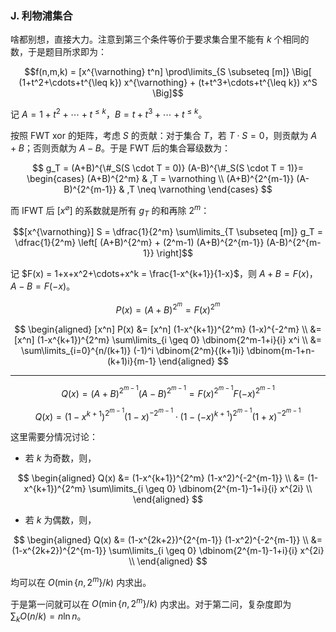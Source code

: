 ### J. 利物浦集合

啥都别想，直接大力。注意到第三个条件等价于要求集合里不能有 $k$ 个相同的数，于是题目所求即为：

$$f(n,m,k) = [x^{\varnothing} t^n] \prod\limits_{S \subseteq [m]} \Big[ (1+t^2+\cdots+t^{\leq k}) x^{\varnothing} + (t+t^3+\cdots+t^{\leq k}) x^S \Big]$$

记 $A = 1+t^2+\cdots+t^{\leq k}$，$B = t+t^3+\cdots+t^{\leq k}$。

按照 FWT xor 的矩阵，考虑 $S$ 的贡献：对于集合 $T$，若 $T \cdot S = 0$，则贡献为 $A+B$；否则贡献为 $A-B$。于是 FWT 后的集合幂级数为：

$$
g_T = (A+B)^{\#_S(S \cdot T = 0)} (A-B)^{\#_S(S \cdot T = 1)}=
\begin{cases}
(A+B)^{2^m} & ,T = \varnothing \\
(A+B)^{2^{m-1}} (A-B)^{2^{m-1}} & ,T \neq \varnothing
\end{cases}
$$

而 IFWT 后 $[x^{\varnothing}]$ 的系数就是所有 $g_T$ 的和再除 $2^m$：

$$[x^{\varnothing}] S = \dfrac{1}{2^m} \sum\limits_{T \subseteq [m]} g_T = \dfrac{1}{2^m} \left[ (A+B)^{2^m} + (2^m-1) (A+B)^{2^{m-1}} (A-B)^{2^{m-1}} \right]$$

记 $F(x) = 1+x+x^2+\cdots+x^k = \frac{1-x^{k+1}}{1-x}$，则 $A+B = F(x)$，$A-B = F(-x)$。

$$P(x) = (A+B)^{2^m} = F(x)^{2^m}$$

$$
\begin{aligned}
[x^n] P(x) &= [x^n] (1-x^{k+1})^{2^m} (1-x)^{-2^m} \\
&= [x^n] (1-x^{k+1})^{2^m} \sum\limits_{i \geq 0} \dbinom{2^m-1+i}{i} x^i \\
&= \sum\limits_{i=0}^{n/(k+1)} (-1)^i \dbinom{2^m}{(k+1)i} \dbinom{m-1+n-(k+1)i}{m-1}
\end{aligned}
$$

---

$$Q(x) = (A+B)^{2^{m-1}} (A-B)^{2^{m-1}} = F(x)^{2^{m-1}} F(-x)^{2^{m-1}}$$

$$Q(x) = (1-x^{k+1})^{2^{m-1}} (1-x)^{-2^{m-1}} \cdot (1-(-x)^{k+1})^{2^{m-1}} (1+x)^{-2^{m-1}}$$

这里需要分情况讨论：

- 若 $k$ 为奇数，则，

$$
\begin{aligned}
Q(x) &=  (1-x^{k+1})^{2^m} (1-x^2)^{-2^{m-1}} \\
&= (1-x^{k+1})^{2^m} \sum\limits_{i \geq 0} \dbinom{2^{m-1}-1+i}{i} x^{2i} \\
\end{aligned}
$$

- 若 $k$ 为偶数，则，

$$
\begin{aligned}
Q(x) &= (1-x^{2k+2})^{2^{m-1}} (1-x^2)^{-2^{m-1}} \\
&= (1-x^{2k+2})^{2^{m-1}} \sum\limits_{i \geq 0} \dbinom{2^{m-1}-1+i}{i} x^{2i} \\
\end{aligned}
$$

均可以在 $O(\min\{n,2^m\}/k)$ 内求出。

于是第一问就可以在 $O(\min\{n,2^m\}/k)$ 内求出。对于第二问，复杂度即为 $\sum_k O(n/k) = n \ln n$。